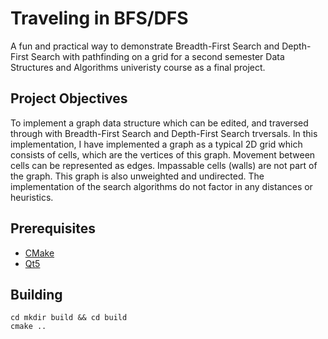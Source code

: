 # Traveling in BFS/DFS
A fun and practical way to demonstrate Breadth-First Search and Depth-First Search with pathfinding on a grid for a second semester Data Structures and Algorithms univeristy course as a final project.  

## Project Objectives

To implement a graph data structure which can be edited, and traversed through with Breadth-First Search and Depth-First Search trversals. In this implementation, I have implemented a graph as a typical 2D grid which consists of cells, which are the vertices of this graph. Movement between cells can be represented as edges. Impassable cells (walls) are not part of the graph. This graph is also unweighted and undirected. The implementation of the search algorithms do not factor in any distances or heuristics.

## Prerequisites
* [CMake](https://cmake.org/)
* [Qt5](https://www.qt.io/)

## Building

``` shell
cd mkdir build && cd build
cmake ..
```
